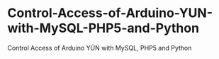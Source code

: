 Control-Access-of-Arduino-YUN-with-MySQL-PHP5-and-Python
========================================================

Control Access of Arduino YÚN with MySQL, PHP5 and Python
